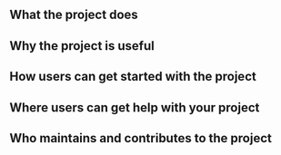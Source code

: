 ## What the project does
## Why the project is useful
## How users can get started with the project
## Where users can get help with your project
## Who maintains and contributes to the project